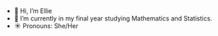- 🌸 Hi, I’m Ellie
- 🌿 I’m currently in my final year studying Mathematics and Statistics.
- ☀️ Pronouns: She/Her

<!---
ellie-boyce/ellie-boyce is a ✨ special ✨ repository because its `README.md` (this file) appears on your GitHub profile.
You can click the Preview link to take a look at your changes.
--->
